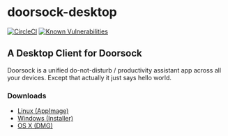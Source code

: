 # doorsock-desktop

[![CircleCI](https://img.shields.io/circleci/project/github/doorsock/desktop/master.svg)](https://circleci.com/gh/doorsock/desktop/tree/master)
[![Known Vulnerabilities](https://snyk.io/test/github/doorsock/desktop/badge.svg?targetFile=package.json)](https://snyk.io/test/github/doorsock/desktop?targetFile=package.json)

## A Desktop Client for Doorsock

Doorsock is a unified do-not-disturb / productivity assistant app across all your devices. Except that actually it just says hello world.

### Downloads
* [Linux (AppImage)](https://storage.googleapis.com/doorsock-desktop/Doorsock.AppImage)
* [Windows (Installer)](https://storage.googleapis.com/doorsock-desktop/Doorsock%20Setup.exe)
* [OS X (DMG)](https://storage.googleapis.com/doorsock-desktop/Doorsock.dmg)
